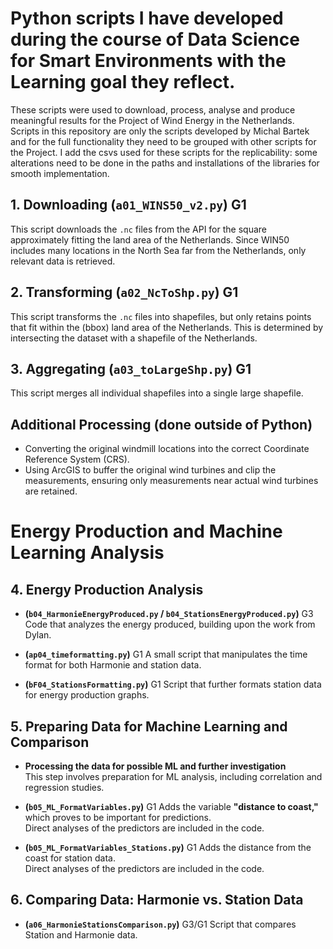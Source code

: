 # Python scripts I have developed during the course of Data Science for Smart Environments with the Learning goal they reflect.

These scripts were used to download, process, analyse and produce meaningful results for the Project of Wind Energy in the Netherlands.
Scripts in this repository are only the scripts developed by Michal Bartek and for the full functionality they need to be grouped with other scripts for the Project.
I add the csvs used for these scripts for the replicability: some alterations need to be done in the paths and installations of the libraries for smooth implementation.

## 1. Downloading (`a01_WINS50_v2.py`)  G1
This script downloads the `.nc` files from the API for the square approximately fitting the land area of the Netherlands. Since WIN50 includes many locations in the North Sea far from the Netherlands, only relevant data is retrieved.

## 2. Transforming (`a02_NcToShp.py`)  G1
This script transforms the `.nc` files into shapefiles, but only retains points that fit within the (bbox) land area of the Netherlands. This is determined by intersecting the dataset with a shapefile of the Netherlands.

## 3. Aggregating (`a03_toLargeShp.py`)  G1
This script merges all individual shapefiles into a single large shapefile.

## Additional Processing (done outside of Python) 
- Converting the original windmill locations into the correct Coordinate Reference System (CRS).  
- Using ArcGIS to buffer the original wind turbines and clip the measurements, ensuring only measurements near actual wind turbines are retained.

# Energy Production and Machine Learning Analysis

## 4. Energy Production Analysis  
- **(`b04_HarmonieEnergyProduced.py` / `b04_StationsEnergyProduced.py`)**  G3
  Code that analyzes the energy produced, building upon the work from Dylan.  

- **(`ap04_timeformatting.py`)**  G1
  A small script that manipulates the time format for both Harmonie and station data.  

- **(`bF04_StationsFormatting.py`)**  G1
  Script that further formats station data for energy production graphs.  

## 5. Preparing Data for Machine Learning and Comparison  
- **Processing the data for possible ML and further investigation**  
  This step involves preparation for ML analysis, including correlation and regression studies.  

- **(`b05_ML_FormatVariables.py`)**  G1
  Adds the variable **"distance to coast,"** which proves to be important for predictions.  
  Direct analyses of the predictors are included in the code.  

- **(`b05_ML_FormatVariables_Stations.py`)**  G1
  Adds the distance from the coast for station data.  
  Direct analyses of the predictors are included in the code.  

## 6. Comparing Data: Harmonie vs. Station Data  
- **(`a06_HarmonieStationsComparison.py`)**  G3/G1
  Script that compares Station and Harmonie data.  

